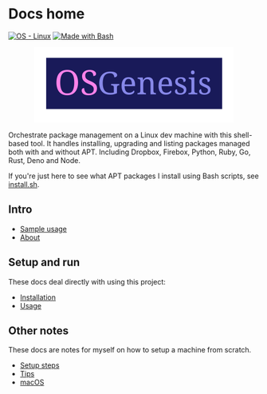 # Docs home

[![OS - Linux](https://img.shields.io/badge/OS-Linux-blue?logo=linux&logoColor=white)](https://www.linux.org/)
[![Made with Bash](https://img.shields.io/badge/Bash->%3D3-blue?logo=gnu-bash&logoColor=white)](https://www.gnu.org/software/bash/)

<p align="center">
    <img src="logo.svg" height="150px">
</p>

Orchestrate package management on a Linux dev machine with this shell-based tool. It handles installing, upgrading and listing packages managed both with and without APT. Including Dropbox, Firebox, Python, Ruby, Go, Rust, Deno and Node.

If you're just here to see what APT packages I install using Bash scripts, see [install.sh](https://github.com/MichaelCurrin/os-genesis/blob/master/genesis/apt/install.sh).


## Intro

- [Sample usage](sample-usage.md)
- [About](about.md)


## Setup and run

These docs deal directly with using this project:

- [Installation](installation.md)
- [Usage](usage.md)


## Other notes

These docs are notes for myself on how to setup a machine from scratch.

- [Setup steps](other/setup-steps.md)
- [Tips](other/tips.md)
- [macOS](other/mac-os.md)
